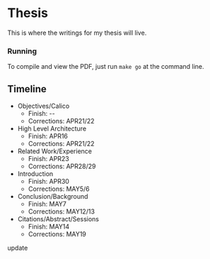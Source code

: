 # Thesis
This is where the writings for my thesis will live.

### Running
To compile and view the PDF, just run `make go` at the command line.

## Timeline
* Objectives/Calico
  * Finish: --
  * Corrections: APR21/22
* High Level Architecture
  * Finish: APR16
  * Corrections: APR21/22
* Related Work/Experience
  * Finish: APR23
  * Corrections: APR28/29
* Introduction
  * Finish: APR30
  * Corrections: MAY5/6
* Conclusion/Background
  * Finish: MAY7
  * Corrections: MAY12/13
* Citations/Abstract/Sessions
  * Finish: MAY14
  * Corrections: MAY19

update